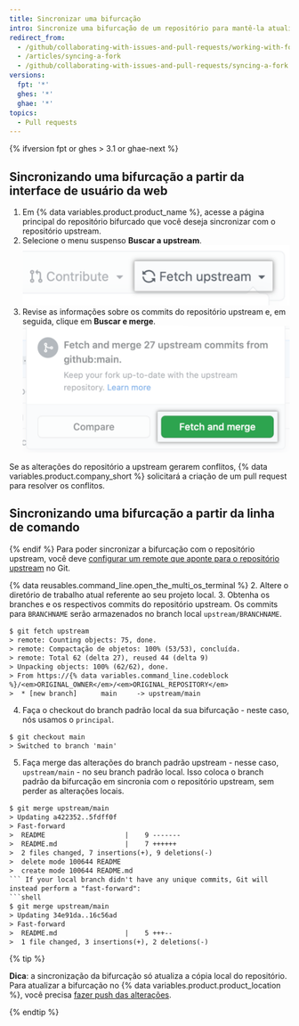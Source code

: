 ```yaml
---
title: Sincronizar uma bifurcação
intro: Sincronize uma bifurcação de um repositório para mantê-la atualizada com o repositório upstream.
redirect_from:
  - /github/collaborating-with-issues-and-pull-requests/working-with-forks/syncing-a-fork
  - /articles/syncing-a-fork
  - /github/collaborating-with-issues-and-pull-requests/syncing-a-fork
versions:
  fpt: '*'
  ghes: '*'
  ghae: '*'
topics:
  - Pull requests
---
```


{% ifversion fpt or ghes > 3.1 or ghae-next %}

## Sincronizando uma bifurcação a partir da interface de usuário da web

1. Em {% data variables.product.product_name %}, acesse a página principal do repositório bifurcado que você deseja sincronizar com o repositório upstream.
1. Selecione o menu suspenso **Buscar a upstream**. ![Menu suspenso "Buscar upstream"](/assets/images/help/repository/fetch-upstream-drop-down.png)
1. Revise as informações sobre os commits do repositório upstream e, em seguida, clique em **Buscar e merge**. ![Botão "Buscar e fazer merge"](/assets/images/help/repository/fetch-and-merge-button.png)

Se as alterações do repositório a upstream gerarem conflitos, {% data variables.product.company_short %} solicitará a criação de um pull request para resolver os conflitos.

## Sincronizando uma bifurcação a partir da linha de comando

{% endif %}
Para poder sincronizar a bifurcação com o repositório upstream, você deve [configurar um remote que aponte para o repositório upstream](/articles/configuring-a-remote-for-a-fork) no Git.

{% data reusables.command_line.open_the_multi_os_terminal %}
2. Altere o diretório de trabalho atual referente ao seu projeto local.
3. Obtenha os branches e os respectivos commits do repositório upstream. Os commits para `BRANCHNAME` serão armazenados no branch local `upstream/BRANCHNAME`.
  ```shell
  $ git fetch upstream
  > remote: Counting objects: 75, done.
  > remote: Compactação de objetos: 100% (53/53), concluída.
  > remote: Total 62 (delta 27), reused 44 (delta 9)
  > Unpacking objects: 100% (62/62), done.
  > From https://{% data variables.command_line.codeblock %}/<em>ORIGINAL_OWNER</em>/<em>ORIGINAL_REPOSITORY</em>
  >  * [new branch]      main     -> upstream/main
  ```
4. Faça o checkout do branch padrão local da sua bifurcação - neste caso, nós usamos o `principal`.
  ```shell
  $ git checkout main
  > Switched to branch 'main'
  ```
5. Faça merge das alterações do branch padrão upstream - nesse caso, `upstream/main` - no seu branch padrão local. Isso coloca o branch padrão da bifurcação em sincronia com o repositório upstream, sem perder as alterações locais.
  ```shell
  $ git merge upstream/main
  > Updating a422352..5fdff0f
  > Fast-forward
  >  README                    |    9 -------
  >  README.md                 |    7 ++++++
  >  2 files changed, 7 insertions(+), 9 deletions(-)
  >  delete mode 100644 README
  >  create mode 100644 README.md
  ``` If your local branch didn't have any unique commits, Git will instead perform a "fast-forward":
  ```shell
  $ git merge upstream/main
  > Updating 34e91da..16c56ad
  > Fast-forward
  >  README.md                 |    5 +++--
  >  1 file changed, 3 insertions(+), 2 deletions(-)
  ```

{% tip %}

**Dica**: a sincronização da bifurcação só atualiza a cópia local do repositório. Para atualizar a bifurcação no {% data variables.product.product_location %}, você precisa [fazer push das alterações](/github/getting-started-with-github/pushing-commits-to-a-remote-repository/).

{% endtip %}
